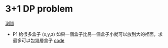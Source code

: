 # 3+1 DP problem 
[測資](https://drive.google.com/folderview?id=0B20Mnd1u1es2fnBiMVJBSlBQUkQxdVlaRklUNnVUTF9nRHZEa25wRV91NWJqell1T0xiREU&usp=drive_web)

- P1 給很多盒子 (x,y,z) 如果一個盒子比叧一個盒子小就可以放到大的裡面，求最多可以包幾層盒子 [code](https://github.com/cthbst/ACM/blob/master/contest/TOI2016/DP_homework/pA.cpp)

